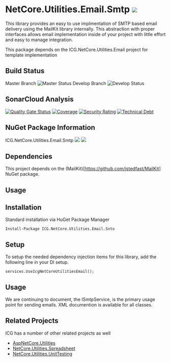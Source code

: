 # NetCore.Utilities.Email.Smtp ![](https://img.shields.io/github/license/iowacomputergurus/netcore.utilities.email.smtp.svg)
This library provides an easy to use implmentation of SMTP based email delivery using the MailKit library internally.  This abstraction with proper interfaces allows email implementation inside of your project with little effort and easy to manage integration.

This package depends on the ICG.NetCore.Utilities.Email project for template implementation 

## Build Status
Master Branch ![Master Status](https://iowacomputergurus.visualstudio.com/ICG%20Open%20Source/_apis/build/status/NetCore%20Utilities%20Email.Smtp?branchName=master)
Develop Branch ![Develop Status](https://iowacomputergurus.visualstudio.com/ICG%20Open%20Source/_apis/build/status/NetCore%20Utilities%20Email.Smtp?branchName=develop)

## SonarCloud Analysis

[![Quality Gate Status](https://sonarcloud.io/api/project_badges/measure?project=IowaComputerGurus_netcore.utilities.email.smtp&metric=alert_status)](https://sonarcloud.io/dashboard?id=IowaComputerGurus_netcore.utilities.email.smtp)
[![Coverage](https://sonarcloud.io/api/project_badges/measure?project=IowaComputerGurus_netcore.utilities.email.smtp&metric=coverage)](https://sonarcloud.io/dashboard?id=IowaComputerGurus_netcore.utilities.email.smtp)
[![Security Rating](https://sonarcloud.io/api/project_badges/measure?project=IowaComputerGurus_netcore.utilities.email.smtp&metric=security_rating)](https://sonarcloud.io/dashboard?id=IowaComputerGurus_netcore.utilities.email.smtp)
[![Technical Debt](https://sonarcloud.io/api/project_badges/measure?project=IowaComputerGurus_netcore.utilities.email.smtp&metric=sqale_index)](https://sonarcloud.io/dashboard?id=IowaComputerGurus_netcore.utilities.email.smtp)


## NuGet Package Information
ICG.NetCore.Utilities.Email.Smtp ![](https://img.shields.io/nuget/v/icg.netcore.utilities.email.smtp.svg) ![](https://img.shields.io/nuget/dt/icg.netcore.utilities.email.smtp.svg)

## Dependencies
This project depends on the (MailKit)[https://github.com/jstedfast/MailKit] NuGet package. 

## Usage

## Installation
Standard installation via HuGet Package Manager
```
Install-Package ICG.NetCore.Utilities.Email.Snto
```

## Setup
To setup the needed dependency injection items for this library, add the following line in your DI setup.
```
services.UseIcgNetCoreUtilitiesEmail();
```

## Usage

We are continuing to document, the ISmtpService, is the primary usage point for sending emails.  XML documention is available for all classes.

## Related Projects

ICG has a number of other related projects as well

* [AspNetCore.Utilities](https://www.github.com/iowacomputergurus/aspnetcore.utilities)
* [NetCore.Utilities.Spreadsheet](https://www.github.com/iowacomputergurus/netcore.utilities.spreadsheet)
* [NetCore.Utilities.UnitTesting](https://www.github.com/iowacomputergurus/netcore.utilities.unittesting)